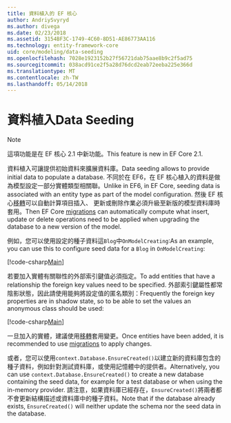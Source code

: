 ```yaml
---
title: 資料植入的 EF 核心
author: AndriySvyryd
ms.author: divega
ms.date: 02/23/2018
ms.assetid: 3154BF3C-1749-4C60-8D51-AE86773AA116
ms.technology: entity-framework-core
uid: core/modeling/data-seeding
ms.openlocfilehash: 7028e1923152b27f56721dab75aae8b9c2f5ad75
ms.sourcegitcommit: 038acd91ce2f5a28d76dcd2eab72eeba225e366d
ms.translationtype: MT
ms.contentlocale: zh-TW
ms.lasthandoff: 05/14/2018
---
```

# <a name="data-seeding"></a><span data-ttu-id="10574-102">資料植入</span><span class="sxs-lookup"><span data-stu-id="10574-102">Data Seeding</span></span>

> [!NOTE]  
> <span data-ttu-id="10574-103">這項功能是在 EF 核心 2.1 中新功能。</span><span class="sxs-lookup"><span data-stu-id="10574-103">This feature is new in EF Core 2.1.</span></span>

<span data-ttu-id="10574-104">資料植入可讓提供初始資料來擴展資料庫。</span><span class="sxs-lookup"><span data-stu-id="10574-104">Data seeding allows to provide initial data to populate a database.</span></span> <span data-ttu-id="10574-105">不同於在 EF6，在 EF 核心植入的資料是做為模型設定一部分實體類型相關聯。</span><span class="sxs-lookup"><span data-stu-id="10574-105">Unlike in EF6, in EF Core, seeding data is associated with an entity type as part of the model configuration.</span></span> <span data-ttu-id="10574-106">然後 EF 核心[移轉](xref:core/managing-schemas/migrations/index)可以自動計算項目插入、 更新或刪除作業必須升級至新版的模型資料庫時套用。</span><span class="sxs-lookup"><span data-stu-id="10574-106">Then EF Core [migrations](xref:core/managing-schemas/migrations/index) can automatically compute what insert, update or delete operations need to be applied when upgrading the database to a new version of the model.</span></span>

<span data-ttu-id="10574-107">例如，您可以使用設定的種子資料這`Blog`中`OnModelCreating`:</span><span class="sxs-lookup"><span data-stu-id="10574-107">As an example, you can use this to configure seed data for a `Blog` in `OnModelCreating`:</span></span>

[!code-csharp[Main](../../../samples/core/DataSeeding/DataSeedingContext.cs?name=BlogSeed)]

<span data-ttu-id="10574-108">若要加入實體有關聯性的外部索引鍵值必須指定。</span><span class="sxs-lookup"><span data-stu-id="10574-108">To add entities that have a relationship the foreign key values need to be specified.</span></span> <span data-ttu-id="10574-109">外部索引鍵屬性都常陰影狀態，因此請使用能夠將設定值的匿名類別：</span><span class="sxs-lookup"><span data-stu-id="10574-109">Frequently the foreign key properties are in shadow state, so to be able to set the values an anonymous class should be used:</span></span>

[!code-csharp[Main](../../../samples/core/DataSeeding/DataSeedingContext.cs?name=PostSeed)]

<span data-ttu-id="10574-110">一旦加入的實體，建議使用[移轉](xref:core/managing-schemas/migrations/index)套用變更。</span><span class="sxs-lookup"><span data-stu-id="10574-110">Once entities have been added, it is recommended to use [migrations](xref:core/managing-schemas/migrations/index) to apply changes.</span></span> 

<span data-ttu-id="10574-111">或者，您可以使用`context.Database.EnsureCreated()`以建立新的資料庫包含的種子資料，例如針對測試資料庫，或使用記憶體中的提供者。</span><span class="sxs-lookup"><span data-stu-id="10574-111">Alternatively, you can use `context.Database.EnsureCreated()` to create a new database containing the seed data, for example for a test database or when using the in-memory provider.</span></span> <span data-ttu-id="10574-112">請注意，如果資料庫已經存在，`EnsureCreated()`將兩者都不會更新結構描述或資料庫中的種子資料。</span><span class="sxs-lookup"><span data-stu-id="10574-112">Note that if the database already exists, `EnsureCreated()` will neither update the schema nor the seed data in the database.</span></span>
